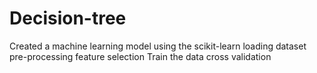 # Decision-tree
Created a machine learning model using the scikit-learn
loading dataset
pre-processing
feature selection
Train the data
cross validation
